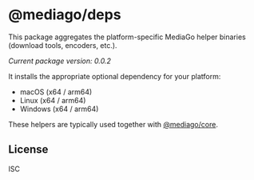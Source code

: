 # @mediago/deps

This package aggregates the platform-specific MediaGo helper binaries (download tools, encoders, etc.).

_Current package version: 0.0.2_

It installs the appropriate optional dependency for your platform:

- macOS (x64 / arm64)
- Linux (x64 / arm64)
- Windows (x64 / arm64)

These helpers are typically used together with [@mediago/core](https://www.npmjs.com/package/@mediago/core).

## License

ISC

